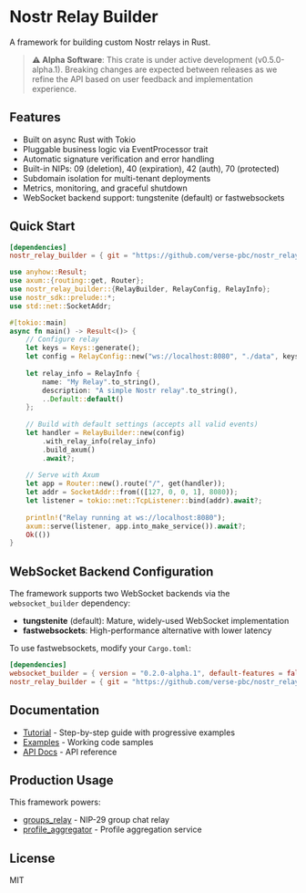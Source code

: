 # Nostr Relay Builder

A framework for building custom Nostr relays in Rust.

> **⚠️ Alpha Software**: This crate is under active development (v0.5.0-alpha.1). Breaking changes are expected between releases as we refine the API based on user feedback and implementation experience.

## Features

- Built on async Rust with Tokio
- Pluggable business logic via EventProcessor trait
- Automatic signature verification and error handling
- Built-in NIPs: 09 (deletion), 40 (expiration), 42 (auth), 70 (protected)
- Subdomain isolation for multi-tenant deployments
- Metrics, monitoring, and graceful shutdown
- WebSocket backend support: tungstenite (default) or fastwebsockets

## Quick Start

```toml
[dependencies]
nostr_relay_builder = { git = "https://github.com/verse-pbc/nostr_relay_builder", features = ["axum"] }
```

```rust
use anyhow::Result;
use axum::{routing::get, Router};
use nostr_relay_builder::{RelayBuilder, RelayConfig, RelayInfo};
use nostr_sdk::prelude::*;
use std::net::SocketAddr;

#[tokio::main]
async fn main() -> Result<()> {
    // Configure relay
    let keys = Keys::generate();
    let config = RelayConfig::new("ws://localhost:8080", "./data", keys);
    
    let relay_info = RelayInfo {
        name: "My Relay".to_string(),
        description: "A simple Nostr relay".to_string(),
        ..Default::default()
    };
    
    // Build with default settings (accepts all valid events)
    let handler = RelayBuilder::new(config)
        .with_relay_info(relay_info)
        .build_axum()
        .await?;
    
    // Serve with Axum
    let app = Router::new().route("/", get(handler));
    let addr = SocketAddr::from(([127, 0, 0, 1], 8080));
    let listener = tokio::net::TcpListener::bind(addr).await?;
    
    println!("Relay running at ws://localhost:8080");
    axum::serve(listener, app.into_make_service()).await?;
    Ok(())
}
```

## WebSocket Backend Configuration

The framework supports two WebSocket backends via the `websocket_builder` dependency:

- **tungstenite** (default): Mature, widely-used WebSocket implementation
- **fastwebsockets**: High-performance alternative with lower latency

To use fastwebsockets, modify your `Cargo.toml`:

```toml
[dependencies]
websocket_builder = { version = "0.2.0-alpha.1", default-features = false, features = ["fastwebsockets"] }
nostr_relay_builder = { git = "https://github.com/verse-pbc/nostr_relay_builder", features = ["axum"] }
```

## Documentation

- [Tutorial](./examples/README.md) - Step-by-step guide with progressive examples
- [Examples](./examples/) - Working code samples
- [API Docs](https://docs.rs/nostr_relay_builder) - API reference

## Production Usage

This framework powers:
- [groups_relay](https://github.com/verse-pbc/groups_relay) - NIP-29 group chat relay
- [profile_aggregator](https://github.com/verse-pbc/profile_aggregator) - Profile aggregation service

## License

MIT